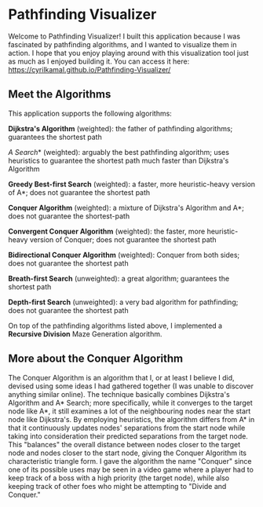# Pathfinding Visualizer

Welcome to Pathfinding Visualizer! I built this application because I was fascinated by pathfinding algorithms, and I wanted to visualize them in action. I hope that you enjoy playing around with this visualization tool just as much as I enjoyed building it. You can access it here: https://cyrilkamal.github.io/Pathfinding-Visualizer/

## Meet the Algorithms

This application supports the following algorithms: 

**Dijkstra's Algorithm** (weighted): the father of pathfinding algorithms; guarantees the shortest path

**A* Search** (weighted): arguably the best pathfinding algorithm; uses heuristics to guarantee the shortest path much faster than Dijkstra's Algorithm

**Greedy Best-first Search** (weighted): a faster, more heuristic-heavy version of A*; does not guarantee the shortest path

**Conquer Algorithm** (weighted): a mixture of Dijkstra's Algorithm and A*; does not guarantee the shortest-path

**Convergent Conquer Algorithm** (weighted): the faster, more heuristic-heavy version of Conquer; does not guarantee the shortest path

**Bidirectional Conquer Algorithm** (weighted): Conquer from both sides; does not guarantee the shortest path

**Breath-first Search** (unweighted): a great algorithm; guarantees the shortest path

**Depth-first Search** (unweighted): a very bad algorithm for pathfinding; does not guarantee the shortest path

On top of the pathfinding algorithms listed above, I implemented a **Recursive Division** Maze Generation algorithm.

## More about the Conquer Algorithm

The Conquer Algorithm is an algorithm that I, or at least I believe I did, devised using some ideas I had gathered together (I was unable to discover anything similar online). The technique basically combines Dijkstra's Algorithm and A* Search; more specifically, while it converges to the target node like A*, it still examines a lot of the neighbouring nodes near the start node like Dijkstra's. By employing heuristics, the algorithm differs from A* in that it continuously updates nodes' separations from the start node while taking into consideration their predicted separations from the target node. This "balances" the overall distance between nodes closer to the target node and nodes closer to the start node, giving the Conquer Algorithm its characteristic triangle form. I gave the algorithm the name "Conquer" since one of its possible uses may be seen in a video game where a player had to keep track of a boss with a high priority (the target node), while also keeping track of other foes who might be attempting to "Divide and Conquer."
